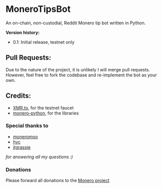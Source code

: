 # MoneroTipsBot

An on-chain, non-custodial, Reddit Monero tip bot written in Python.

**Version history:**
- 0.1: Initial release, testnet only

## Pull Requests:

Due to the nature of the project, it is unlikely I will merge pull requests. However, feel free to fork the codebase and re-implement the bot as your own.

## Credits:

- [XMR.to](https://community.xmr.to/faucet/testnet/), for the testnet faucet
- [monero-python](https://github.com/monero-ecosystem/monero-python/tree/master/monero), for the libraries

### Special thanks to
- [moneromoo](https://github.com/moneromooo-monero)
- [hyc](https://github.com/hyc)
- [jtgrassie](https://github.com/jtgrassie)

*for answering all my questions :)*


### Donations

Please forward all donations to the [Monero project](https://github.com/monero-project/monero)
